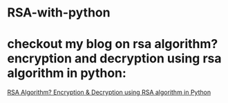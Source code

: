 # RSA-with-python
# checkout my blog on rsa algorithm? encryption and decryption using rsa algorithm in python:
<a name="section-1"></a> 
[RSA Algorithm? Encryption & Decryption using RSA algorithm in Python](https://medium.com/@p627997/rsa-algorithm-encryption-decryption-using-rsa-algorithm-in-python-12bbc9652d41)
